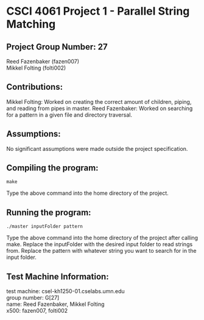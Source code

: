 # CSCI 4061 Project 1 - Parallel String Matching
## Project Group Number: 27  
Reed Fazenbaker (fazen007)  
Mikkel Folting (folti002)  

## Contributions: 
Mikkel Folting: Worked on creating the correct amount of children, piping, and reading from pipes in master. 
Reed Fazenbaker: Worked on searching for a pattern in a given file and directory traversal.

## Assumptions: 
No significant assumptions were made outside the project specification. 

## Compiling the program: 
```
make
```
Type the above command into the home directory of the project. 

## Running the program: 
```
./master inputFolder pattern
```
Type the above command into the home directory of the project after calling make. 
Replace the inputFolder with the desired input folder to read strings from. 
Replace the pattern with whatever string you want to search for in the input folder. 

## Test Machine Information: 
test machine: csel-kh1250-01.cselabs.umn.edu  
group number: G[27]  
name: Reed Fazenbaker, Mikkel Folting  
x500: fazen007, folti002
